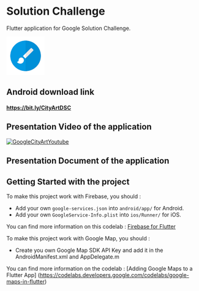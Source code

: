 # Solution Challenge

Flutter application for Google Solution Challenge.

![Logo](logo_animate.gif)

## Android download link

#### https://bit.ly/CityArtDSC

## Presentation Video of the application

[![GoogleCityArtYoutube](http://img.youtube.com/vi/OPx5TJ5_PtE/0.jpg)](http://www.youtube.com/watch?v=OPx5TJ5_PtE)

## Presentation Document of the application



## Getting Started with the project

To make this project work with Firebase, you should :
- Add your own `google-services.json` into `android/app/` for Android.
- Add your own `GoogleService-Info.plist` into `ios/Runner/` for iOS.

You can find more information on this codelab : [Firebase for Flutter](https://codelabs.developers.google.com/codelabs/flutter-firebase)


To make this project work with Google Map, you should :
- Create you own Google Map SDK API Key and add it in the AndroidManifest.xml and AppDelegate.m

You can find more information on the codelab : [Adding Google Maps to a Flutter App] (https://codelabs.developers.google.com/codelabs/google-maps-in-flutter)
